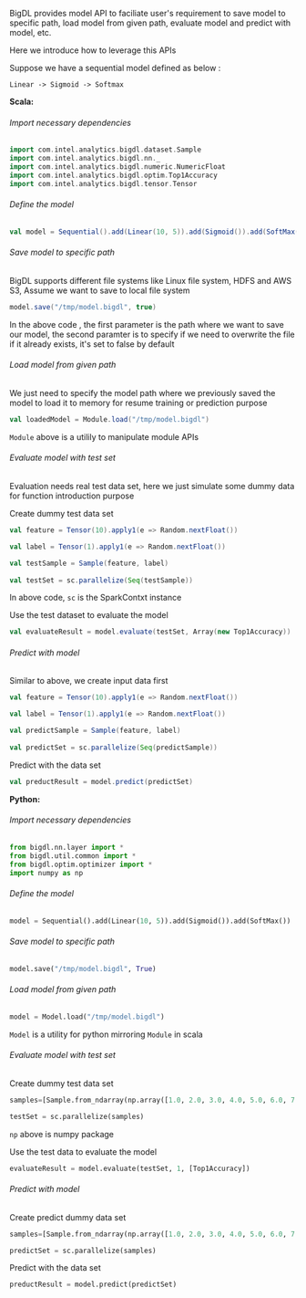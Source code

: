 BigDL provides model API to faciliate user's requirement to save model to specific path, load model from given path, evaluate model and predict with model, etc.

Here we introduce how to leverage this APIs


Suppose we have a sequential model defined as below : 

```
Linear -> Sigmoid -> Softmax
```

**Scala:**

###### Import necessary dependencies

```scala
import com.intel.analytics.bigdl.dataset.Sample
import com.intel.analytics.bigdl.nn._
import com.intel.analytics.bigdl.numeric.NumericFloat
import com.intel.analytics.bigdl.optim.Top1Accuracy
import com.intel.analytics.bigdl.tensor.Tensor
```

###### Define the model

```scala
val model = Sequential().add(Linear(10, 5)).add(Sigmoid()).add(SoftMax())
```

###### Save model to specific path

BigDL supports different file systems like Linux file system, HDFS and AWS S3, Assume we want to save to local file system
```scala
model.save("/tmp/model.bigdl", true)
```

In the above code , the first parameter is the path where we want to save our model, the second paramter is to specify if we need to overwrite the file if it already exists, it's set to false by default

###### Load model from given path

We just need to specify the model path where we previously saved the model to load it to memory for resume training or prediction purpose

```scala
val loadedModel = Module.load("/tmp/model.bigdl")
```
`Module` above is a utilily  to manipulate module APIs

###### Evaluate model with test set

Evaluation needs real test data set, here we just simulate some dummy data for function introduction purpose

Create dummy test data set

```scala
val feature = Tensor(10).apply1(e => Random.nextFloat())

val label = Tensor(1).apply1(e => Random.nextFloat())

val testSample = Sample(feature, label)
    
val testSet = sc.parallelize(Seq(testSample))
```
In above code, `sc` is the SparkContxt instance

Use the test dataset to evaluate the model

```scala
val evaluateResult = model.evaluate(testSet, Array(new Top1Accuracy))
```

###### Predict with model
Similar to above, we create input data first
```scala
val feature = Tensor(10).apply1(e => Random.nextFloat())

val label = Tensor(1).apply1(e => Random.nextFloat())

val predictSample = Sample(feature, label)
    
val predictSet = sc.parallelize(Seq(predictSample))
```

Predict with the data set
```scala
val preductResult = model.predict(predictSet)
```

**Python:**

###### Import necessary dependencies

```python
from bigdl.nn.layer import *
from bigdl.util.common import *
from bigdl.optim.optimizer import *
import numpy as np
```
###### Define the model
```python
model = Sequential().add(Linear(10, 5)).add(Sigmoid()).add(SoftMax())
```
###### Save model to specific path

```python
model.save("/tmp/model.bigdl", True)
```
###### Load model from given path

```python
model = Model.load("/tmp/model.bigdl")
```

`Model` is a utility for python mirroring `Module` in scala

###### Evaluate model with test set

Create dummy test data set 

```python
samples=[Sample.from_ndarray(np.array([1.0, 2.0, 3.0, 4.0, 5.0, 6.0, 7.0, 8.0, 9.0, 10.0]), np.array([2.0]))]

testSet = sc.parallelize(samples)

```
`np` above is numpy package

Use the test data to evaluate the model

```python
evaluateResult = model.evaluate(testSet, 1, [Top1Accuracy])
```

###### Predict with model

Create predict dummy data set
```python
samples=[Sample.from_ndarray(np.array([1.0, 2.0, 3.0, 4.0, 5.0, 6.0, 7.0, 8.0, 9.0, 10.0]), np.array([2.0]))]

predictSet = sc.parallelize(samples)
```
Predict with the data set

```python
preductResult = model.predict(predictSet)
```
